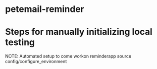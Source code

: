 # petemail-reminder

# Steps for manually initializing local testing
NOTE: Automated setup to come
workon reminderapp
source config/configure_environment
